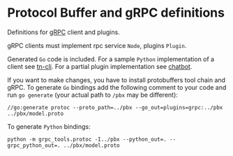 # Protocol Buffer and gRPC definitions

Definitions for [gRPC](https://grpc.io/) client and plugins. 

gRPC clients must implement rpc service `Node`, plugins `Plugin`. 

Generated `Go` code is included. For a sample `Python` implementation of a client see [tn-cli](../tn-cli/). 
For a partial plugin implementation see [chatbot](../chatbot/).

If you want to make changes, you have to install protobuffers tool chain and gRPC. To generate `Go` bindings add the following comment to your code and run `go generate` (your actual path to `/pbx` may be different):

```
//go:generate protoc --proto_path=../pbx --go_out=plugins=grpc:../pbx ../pbx/model.proto
```

To generate `Python` bindings:

```
python -m grpc_tools.protoc -I../pbx --python_out=. --grpc_python_out=. ../pbx/model.proto
```
 
